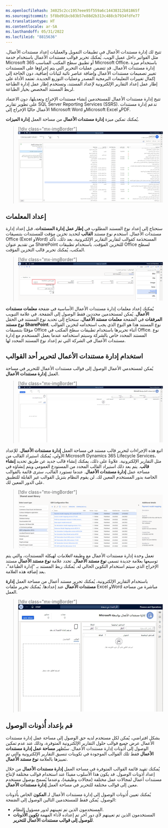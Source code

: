 ```yaml
---
ms.openlocfilehash: 34025c2cc1957eee95f559a6c14438312b81865f
ms.sourcegitcommit: 5f8bd91bcb83b57e88d2b313c488cb7934fdfe77
ms.translationtype: HT
ms.contentlocale: ar-SA
ms.lasthandoff: 05/31/2022
ms.locfileid: "8815636"
---
```

تتيح لك إدارة مستندات الأعمال في تطبيقات التمويل والعمليات إعداد مستندات الأعمال، مثل الفواتير داخل عميل الويب. يُمكنك تحرير قوالب مستندات الأعمال باستخدام خدمة Microsoft 365 أو تطبيق سطح المكتب المناسب Microsoft Office، باستخدام ميزة إدارة مستندات الأعمال. قد تتضمن عمليات التحرير التي يتم إجراؤها على المستندات تغيير تصميمات مستندات الأعمال وإضافة عناصر نائبة لبَيانات إضافية، دون الحاجة إلى إكمال تغييرات التعليمات البرمجية المصدر وعمليات التوزيع الجديدة. تعتمد الأداة على إطار عمل إعداد التقارير الإلكترونية لإعداد المستند، وتستخدم إطار عمل إدارة الطباعة لربط المستند المخصص بخيار الطباعة. 

تتيح إدارة مستندات الأعمال للمستخدمين إنشاء مستندات الإخراج وتعديلها، دون الاعتماد على تطوير تقارير SQL Server Reporting Services (SSRS). تدعم إدارة مستندات الأعمال حاليًا الإخراج إلى Microsoft Word وMicrosoft Excel وPDF. 

يُمكنك تمكين ميزة **إدارة مستندات الأعمال** من مساحة العمل **إدارة الميزات**.

> [!div class="mx-imgBorder"]
> [![لقطة شاشة لمساحة عمل إدارة الميزات، تُظهر ميزة إدارة مستندات الأعمال.](../media/feature-management.png)](../media/feature-management.png#lightbox)
 
## <a name="set-up-parameters"></a>إعداد المعلمات
ستحتاج إلى إعداد نوع المستند المطلوب في **إطار عمل إدارة المستندات**، قبل إعداد إدارة مستندات الأعمال. استخدم نوع مستند **القالب** لتحديد تخزين مؤقت للمستندات بتنسيقات Office (Excel وWord) المستخدَمة كقوالب لتقارير التقارير الإلكترونية. بعد ذلك، تأكد من تقديم عنوان SharePoint للتخزين المؤقت. باستخدام تطبيقات Office لسطح المكتب، يُمكنك تحرير قالب التخزين المؤقت.

> [!div class="mx-imgBorder"]
> [![لقطة شاشة لصَفحة "أنواع المستندات"، تُظهر قالبًا.](../media/document-management-template.png)](../media/document-management-template.png#lightbox)

يُمكنك إعداد معلمات إدارة مستندات الأعمال الأساسية في صَفحة **معلمات مستندات الأعمال**. يُمكن لمستخدمين محددين فقط الوصول إلى الصَفحة. في علامة التبويب **المرفقات** في الصَفحة **معلمات مستند الأعمال**، ستحتاج إلى تحديد نوع المستند في الحقل **نوع مستند SharePoint**. نوع المستند هذا هو النوع الذي يجب استخدامه لتخزين القوالب مؤقتًا بتنسيقات Office أثناء تحريرها باستخدام تطبيقات سطح المكتب في Office. نوع المستند المحدد خاص بالشركة وسيتم استخدامه عندما يعمل المستخدم مع إدارة مستندات الأعمال في الشركة التي تم إعداد نوع المستند المحدد لها.

## <a name="use-business-document-management-to-edit-a-template"></a>استخدام إدارة مستندات الأعمال لتحرير أحد القوالب
يُمكن لمستخدمي الأعمال الوصول إلى قوالب مستندات الأعمال للتحرير في مساحة العمل **إدارة مستندات الأعمال**. 

> [!div class="mx-imgBorder"]
> [![لقطة شاشة لصَفحة إدارة مستندات الأعمال.](../media/business-document-management.png)](../media/business-document-management.png#lightbox)
 
اتبع هذه الإجراءات لتحرير قالب مستند في مساحة العمل **إدارة مستندات الأعمال**. للإعداد الأولي، يُمكنك استيراد القالب من Microsoft Dynamics 365 Lifecycle Services، مثل التقارير الإلكترونية. علاوةً على ذلك، يمكنك إنشاء قالب جديد عن طريق تحديد **إنشاء قالب**. يتم بعد ذلك استيراد القالب المحدد من المستودع العمومي ويتم إنشاؤه في مساحة عمل **إدارة مستندات الأعمال‬**. عندما تستورد القالب، سترى قائمة بالقوالب الخاصة بدور المستخدم المعين لك.  لن يقوم النظام بتنزيل القوالب غير القابلة للتطبيق على الدور المعين لك.
 
> [!div class="mx-imgBorder"]
> [![لقطة شاشة لمكتبة الأصول المشتركة في Lifecycle Services، مع تمييز تكوين GER.](../media/lifecycle-services-shared-asset-library.png)](../media/lifecycle-services-shared-asset-library.png#lightbox)

تعمل وحدة إدارة مستندات الأعمال مع وظيفة *العلامات* لهيكلة المستندات، والتي يتم توسيعها بعلامة جديدة تسمى **نوع مستند الأعمال**. تحدد علامة **نوع مستند الأعمال** مستند الإخراج الذي سيتم استخدام التكوين الحالي له. يُمكنك ربط المستند بـ "إدارة الطباعة"، بعد إضافة هذه العلامة. 

باستخدام التقارير الإلكترونية، يُمكنك تحرير مستند أعمال من مساحة العمل **إدارة مستندات الأعمال** عند إعدادها. يُمكنك تحرير ملفات Excel وWord مباشرة من مساحة العمل.

> [!div class="mx-imgBorder"]
> [![لقطة شاشة لمساحة عمل إدارة مستندات الأعمال.](../media/business-document-management-workspace.jpg)](../media/business-document-management-workspace.jpg#lightbox)
 
## <a name="set-up-access-permissions"></a>قم بإعداد أُذونات الوصول
بشكل افتراضي، يُمكن لكل مستخدم لديه حق الوصول إلى مساحة عمل إدارة مستندات الأعمال عرض جميع قوالب حلول التقارير الإلكترونية المتوفرة، وذلك عند عدم تمكين الوصول إلى أُذونات إدارة مستندات الأعمال. ستُظهر **مساحة عمل إدارة مستندات الأعمال** فقط تلك القوالب الموجودة في تكوينات تنسيق التقارير الإلكترونية والتي تم تمييزها بالعلامة **نوع مستند الأعمال**.

يُمكنك تقييد قائمة القوالب المتوفرة في مساحة العمل **إدارة مستندات الأعمال** من خلال إعداد أُذونات الوصول. قد يكون هذا الأسلوب مفيدًا عند استخدام قوالب مختلفة لإنتاج مستندات أعمال لمجالات عمل مختلفة (مجالات وظيفية)، وعندما يُسمح بوصول مستخدم معين إلى قوالب مختلفة للتحرير في مساحة العمل **إدارة مستندات الأعمال**.

يُمكنك تعيين أُذونات الوصول إلى إدارة مستندات الأعمال لـ **المكون** الخاص بأُذونات الوصول. يُمكن فقط للمستخدمين التالين الوصول إلى الصَفحة:

- المستخدمون الذين تم تعيينهم لدور مسؤول النظام.
- المستخدمون الذين تم تعيينهم لأي دور آخر تم إعداده لأداء المهمة **تكوين الأُذونات للوصول إلى قوالب مستندات الأعمال للتحرير**.

